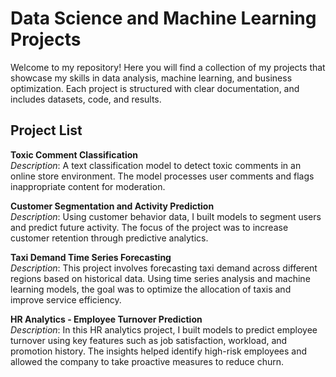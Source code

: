 # Data Science and Machine Learning Projects
Welcome to my repository! Here you will find a collection of my projects that showcase my skills in data analysis, machine learning, and business optimization. Each project is structured with clear documentation, and includes datasets, code, and results.
## Project List
**Toxic Comment Classification**  
   *Description*: A text classification model to detect toxic comments in an online store environment. The model processes user comments and flags inappropriate content for moderation.
   
**Customer Segmentation and Activity Prediction**  
   *Description*: Using customer behavior data, I built models to segment users and predict future activity. The focus of the project was to increase customer retention through predictive analytics.
   
**Taxi Demand Time Series Forecasting**  
   *Description*: This project involves forecasting taxi demand across different regions based on historical data. Using time series analysis and machine learning models, the goal was to optimize the allocation of taxis and improve service efficiency.

**HR Analytics - Employee Turnover Prediction**  
   *Description*: In this HR analytics project, I built models to predict employee turnover using key features such as job satisfaction, workload, and promotion history. The insights helped identify high-risk employees and allowed the company to take proactive measures to reduce churn.
